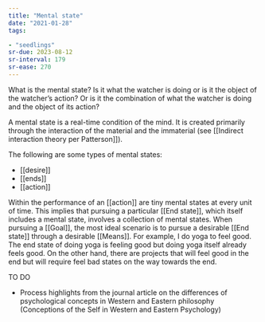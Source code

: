 ```yaml
---
title: "Mental state"
date: "2021-01-28"
tags:

- "seedlings"
sr-due: 2023-08-12
sr-interval: 179
sr-ease: 270
---
```


What is the mental state? Is it what the watcher is doing or is it the object of the watcher’s action? Or is it the combination of what the watcher is doing and the object of its action?

A mental state is a real-time condition of the mind. It is created primarily through the interaction of the material and the immaterial (see [[Indirect interaction theory per Patterson]]).

The following are some types of mental states:
- [[desire]]
- [[ends]]
- [[action]]

Within the performance of an [[action]] are tiny mental states at every unit of time. This implies that pursuing a particular [[End state]], which itself includes a mental state, involves a collection of mental states. When pursuing a [[Goal]], the most ideal scenario is to pursue a desirable [[End state]] through a desirable [[Means]]. For example, I do yoga to feel good. The end state of doing yoga is feeling good but doing yoga itself already feels good. On the other hand, there are projects that will feel good in the end but will require feel bad states on the way towards the end.

TO DO

- Process highlights from the journal article on the differences of psychological concepts in Western and Eastern philosophy (Conceptions of the Self in Western and Eastern Psychology)

